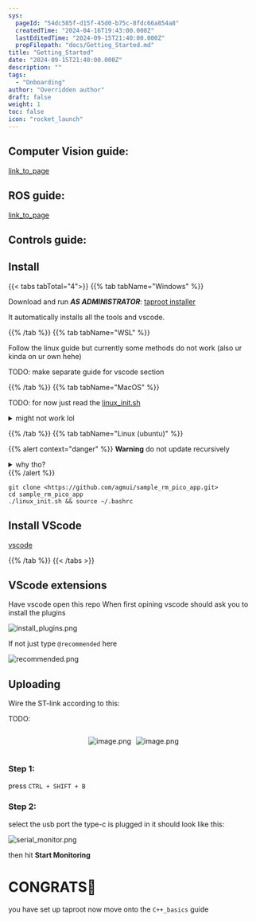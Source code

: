 ```yaml
---
sys:
  pageId: "54dc585f-d15f-45d0-b75c-8fdc66a854a8"
  createdTime: "2024-04-16T19:43:00.000Z"
  lastEditedTime: "2024-09-15T21:40:00.000Z"
  propFilepath: "docs/Getting_Started.md"
title: "Getting_Started"
date: "2024-09-15T21:40:00.000Z"
description: ""
tags:
  - "Onboarding"
author: "Overridden author"
draft: false
weight: 1
toc: false
icon: "rocket_launch"
---
```


## Computer Vision guide:

[link_to_page](86d45bc0-388b-4d26-8848-44f255f73d0e)

## ROS guide:

[link_to_page](3c76c1de-ec8f-46d6-8b0a-294005edc2d5)

## Controls guide:

## Install

{{< tabs tabTotal="4">}}
{{% tab tabName="Windows" %}}

Download and run _**AS ADMINISTRATOR**_: [taproot installer](https://github.com/Thornbots/TeachingFreshies/releases/tag/1.0)

It automatically installs all the tools and vscode.

{{% /tab %}}
{{% tab tabName="WSL" %}}

Follow the linux guide but currently some methods do not work (also ur kinda on ur own hehe)

TODO: make separate guide for vscode section

{{% /tab %}}
{{% tab tabName="MacOS" %}}

TODO: for now just read the [linux_init.sh](https://github.com/agmui/sample_rm_pico_app/blob/main/linux_init.sh)

<details>
<summary>might not work lol</summary>

`brew install libusb pkg-config`

Next install: [vscode](https://code.visualstudio.com/Download)

</details>

{{% /tab %}}
{{% tab tabName="Linux (ubuntu)" %}}

{{% alert context="danger" %}}
**Warning** do not update recursively
<details>
<summary>why tho?</summary>
There are some submodules that may go on for a while (like tinyusb) and I highly
recommend you don't need to get them.
If you want to see what submodules I update just look in `linux_init.sh`
</details>
{{% /alert %}}

```shell
git clone <https://github.com/agmui/sample_rm_pico_app.git>
cd sample_rm_pico_app
./linux_init.sh && source ~/.bashrc
```

## Install VScode

[vscode](https://code.visualstudio.com/Download)

{{% /tab %}}
{{< /tabs >}}

## VScode extensions

Have vscode open this repo
When first opining vscode should ask you to install the plugins

![install_plugins.png](https://prod-files-secure.s3.us-west-2.amazonaws.com/d518164a-d88e-44d1-a4ee-3adb3bd8bce0/89bd30f0-1825-4e77-867b-0a41ce370880/install_plugins.png?X-Amz-Algorithm=AWS4-HMAC-SHA256&X-Amz-Content-Sha256=UNSIGNED-PAYLOAD&X-Amz-Credential=ASIAZI2LB466RODMX7IA%2F20250307%2Fus-west-2%2Fs3%2Faws4_request&X-Amz-Date=20250307T081048Z&X-Amz-Expires=3600&X-Amz-Security-Token=IQoJb3JpZ2luX2VjEPj%2F%2F%2F%2F%2F%2F%2F%2F%2F%2FwEaCXVzLXdlc3QtMiJIMEYCIQDWfZhUcrIxiBBbjIKA0Bx9%2BUTMyT6U9pAIhmSLz9LG2wIhANzS2R9RGEpHILGYHbYOpCwBpEZ2ftJEYA1ghU3MSD71Kv8DCEEQABoMNjM3NDIzMTgzODA1Igzq2oH99Sie0%2FZHJhgq3AP6WpwgAN1zZwTbsEglFYQf8s%2BnD0eWOvmnYJzK8IZzQp5n00LbQN0KxuiMdjVI6nfmXhOlpxnsUVkio52E4R0fAJaWiqX8o4NzOYdng7s0wczJXFH4OVvtkfVRTRsSh2WrEDE4rHs5GD%2FjoBxpr%2BT2qHr7ID7ZJc0uHz%2B3GNv4jyyJcC91Sc1zpOsV3i%2BqeemID%2BIVdx8WnIDGgLzUDuXDZDFbIdryWDodrupqwvrfekfrDSZOCzmmMFtOqC5Y6oHgyax5%2F5j01FBCNjt9BKHMQNAxM7uBQ81SxUSPw4XXcUrcA9RMziC55i7VSMF1Z82CxgC2rLCXGyc7tVvU98266%2BD0KulHLq2L1JwNwHjeMJyMr%2B8GxH9j2OLvqQggiaJ%2FE5sGF86omZhCLr0fmUtYz%2FDsIjTspzFdOtvRHCWhTDJVA7%2BCG%2FcHCxEvcvsYAOo83T4d8Q2%2BtQxaAsY78Y4fVo1YhxjF3Rq6JShBDn%2FpfImeYoad%2FPBOlw%2Bi%2BrQRLYx5n6I842Ns8%2BIXMoPgga1wyATAjS0Xvigj8U6N0EUJCK43c4k6UWbdlZKaZHRFNYQeRvcqicJaS9hswo5%2BJoVkk1u4LjA0VZAHf8k5WxyPlrb32N40L43ELJ8MIDDYxqq%2BBjqkAQ0hy7xxvL3UJQ6zI4k1u0eEY2bwV9CwUTK58qzwhBAhA6ZsvHJWI3xMCgsPTW0Z0QOEKFKjK%2BQU1Kn8f%2BOVe5hO4lcI%2BcYcr2ApZ%2BHh5QDixPZzd1TRR8TSZpcUn22UgjuACyRqWajVxE9aQZbxFSjs9eSwhJXnHAkpmdpxV7gAIFSR9uZIHIjIP24fbpySMOVZgqwR9jjn1OOHsJlNl0LSzao0&X-Amz-Signature=8a5f3a1bc8dd9e24616fd25e69c8367fd042ddcb87e11ef2cceae3e902a2b454&X-Amz-SignedHeaders=host&x-id=GetObject)

If not just type `@recommended` here  

![recommended.png](https://prod-files-secure.s3.us-west-2.amazonaws.com/d518164a-d88e-44d1-a4ee-3adb3bd8bce0/61e661e9-5d85-4dfc-be0d-8d2097a5e793/recommended.png?X-Amz-Algorithm=AWS4-HMAC-SHA256&X-Amz-Content-Sha256=UNSIGNED-PAYLOAD&X-Amz-Credential=ASIAZI2LB466RODMX7IA%2F20250307%2Fus-west-2%2Fs3%2Faws4_request&X-Amz-Date=20250307T081048Z&X-Amz-Expires=3600&X-Amz-Security-Token=IQoJb3JpZ2luX2VjEPj%2F%2F%2F%2F%2F%2F%2F%2F%2F%2FwEaCXVzLXdlc3QtMiJIMEYCIQDWfZhUcrIxiBBbjIKA0Bx9%2BUTMyT6U9pAIhmSLz9LG2wIhANzS2R9RGEpHILGYHbYOpCwBpEZ2ftJEYA1ghU3MSD71Kv8DCEEQABoMNjM3NDIzMTgzODA1Igzq2oH99Sie0%2FZHJhgq3AP6WpwgAN1zZwTbsEglFYQf8s%2BnD0eWOvmnYJzK8IZzQp5n00LbQN0KxuiMdjVI6nfmXhOlpxnsUVkio52E4R0fAJaWiqX8o4NzOYdng7s0wczJXFH4OVvtkfVRTRsSh2WrEDE4rHs5GD%2FjoBxpr%2BT2qHr7ID7ZJc0uHz%2B3GNv4jyyJcC91Sc1zpOsV3i%2BqeemID%2BIVdx8WnIDGgLzUDuXDZDFbIdryWDodrupqwvrfekfrDSZOCzmmMFtOqC5Y6oHgyax5%2F5j01FBCNjt9BKHMQNAxM7uBQ81SxUSPw4XXcUrcA9RMziC55i7VSMF1Z82CxgC2rLCXGyc7tVvU98266%2BD0KulHLq2L1JwNwHjeMJyMr%2B8GxH9j2OLvqQggiaJ%2FE5sGF86omZhCLr0fmUtYz%2FDsIjTspzFdOtvRHCWhTDJVA7%2BCG%2FcHCxEvcvsYAOo83T4d8Q2%2BtQxaAsY78Y4fVo1YhxjF3Rq6JShBDn%2FpfImeYoad%2FPBOlw%2Bi%2BrQRLYx5n6I842Ns8%2BIXMoPgga1wyATAjS0Xvigj8U6N0EUJCK43c4k6UWbdlZKaZHRFNYQeRvcqicJaS9hswo5%2BJoVkk1u4LjA0VZAHf8k5WxyPlrb32N40L43ELJ8MIDDYxqq%2BBjqkAQ0hy7xxvL3UJQ6zI4k1u0eEY2bwV9CwUTK58qzwhBAhA6ZsvHJWI3xMCgsPTW0Z0QOEKFKjK%2BQU1Kn8f%2BOVe5hO4lcI%2BcYcr2ApZ%2BHh5QDixPZzd1TRR8TSZpcUn22UgjuACyRqWajVxE9aQZbxFSjs9eSwhJXnHAkpmdpxV7gAIFSR9uZIHIjIP24fbpySMOVZgqwR9jjn1OOHsJlNl0LSzao0&X-Amz-Signature=b94a2d12841fb0fdfa4734c3b0bad0b6c90558667ec2d948da05563388a754db&X-Amz-SignedHeaders=host&x-id=GetObject)

## Uploading

Wire the ST-link according to this:

TODO:

<div style="display: flex;flex-direction: row; column-gap:10px; max-width: 630px;justify-content: center;">
<div>

![image.png](https://prod-files-secure.s3.us-west-2.amazonaws.com/d518164a-d88e-44d1-a4ee-3adb3bd8bce0/210ecb78-1116-4d7b-b9b7-2292f66fa2c2/image.png?X-Amz-Algorithm=AWS4-HMAC-SHA256&X-Amz-Content-Sha256=UNSIGNED-PAYLOAD&X-Amz-Credential=ASIAZI2LB466TOKOVKR7%2F20250307%2Fus-west-2%2Fs3%2Faws4_request&X-Amz-Date=20250307T081051Z&X-Amz-Expires=3600&X-Amz-Security-Token=IQoJb3JpZ2luX2VjEPj%2F%2F%2F%2F%2F%2F%2F%2F%2F%2FwEaCXVzLXdlc3QtMiJGMEQCIDbmE%2FlU2tdO8hvBLEfKPp%2FBZ1%2Fo3F9TNmtcNfajEZdIAiB0AtXZG9jJhi3Ts6qNoGvWlYjyuMhtWXFSPPXb7ygngir%2FAwhBEAAaDDYzNzQyMzE4MzgwNSIMUmOHbBb7kdVRzlC6KtwD6mxgyzganqRhiVcroK%2F%2BIjU3uU%2BClsw0dtwGOVKvz6FMZqgClTFTTuZWHDINg0HdtdxNhcTGDGbKEmAyh5%2Bz1XS9eLAsyx6I1wuEgTsB5N%2FTLWvqvA9AVpAVWP1CjVUzzvhx9rRojJVa0qQhJbZ6j1WAFXTJ72h5n6pEWD1qmBUuELOcmvIYSaCTitTnzRPSlxKo6bU%2FFMISMzlDBLvxQwtltdrm%2BLiwsG0oiEJT%2Ba8a6y5lN9GakwIN7rJ%2BgbOmjh0L8jn405oRsgK3PSVapw0WYklSz%2BWlOpZJyTpPg%2FDnxDn9YzBQLYtPIKWdXJjMGaJfDavt%2B%2BhTLeIIYT50DzjD%2B4OiiOPLIGokaNekMtRu69JR%2Bnm1sb%2FeUYzlmN9ulUXwBwqfrvpTu%2FZTtcCt423vzm8SdLNyDCStDcB6GJW%2FFmbaU4cfsSKJq%2BGr2MTZfIxcn25bVU18US2FRaDAPnR8EmHf6CdC%2BMZl5BZn65cDOLiqTsK2k3FOqCFn0N4Vuhha%2BwX5qX2tWEHT9JcFKJV0nQC7VqW65hhnr8Sr%2BaSBi4yMPGAPJfiNIZ0v1Pnkc2rtRg7XasRXz6OYHJhlnGs7B%2BOaRs%2BmoM1hjCv3%2FTmpYO%2FyVBghrIOmxpswpMiqvgY6pgGW8nSgJ4vvNxxRdQpkJ44G7M5LDsGA65pkgG2rmYY7TzrB1QdWOlNDhoTRCGBINQJ5f5NNPd%2B4b4dCO01LGzsoC%2BdVXUBdOAxUhfjJh3I%2F7eh2HckAQOwpKNH3UcNCDm7Oy9dawpdr4wUPHuTwBh5R4vJjMvAuO1jvu%2BZCm%2F9hieJUeU0fg9EtUtJvIkTMkocUG71tiYW%2FS5zvD%2BsW1LWJGrp2jJOv&X-Amz-Signature=6a4edc5eea13cffd7e3f5f83f6cb3179e00df0535ac984a294342d0084423704&X-Amz-SignedHeaders=host&x-id=GetObject)

</div>
<div>

![image.png](https://prod-files-secure.s3.us-west-2.amazonaws.com/d518164a-d88e-44d1-a4ee-3adb3bd8bce0/33a0fd0f-8ca6-4a86-8e09-26e95ded1fff/image.png?X-Amz-Algorithm=AWS4-HMAC-SHA256&X-Amz-Content-Sha256=UNSIGNED-PAYLOAD&X-Amz-Credential=ASIAZI2LB466XWI5QSOL%2F20250307%2Fus-west-2%2Fs3%2Faws4_request&X-Amz-Date=20250307T081052Z&X-Amz-Expires=3600&X-Amz-Security-Token=IQoJb3JpZ2luX2VjEPj%2F%2F%2F%2F%2F%2F%2F%2F%2F%2FwEaCXVzLXdlc3QtMiJIMEYCIQDupnYL4Vj6HonfQxI14FMSCgB%2B94mmXOtB2Wgb%2BBvbOQIhAOvKSRtzvXV6JfsFMsi2kpISDajCAsTYN2Gp4RA2DyoKKv8DCEEQABoMNjM3NDIzMTgzODA1IgzO%2BQ4z0t8pcU6v1vUq3AOhRHjdocHEBl2ZLGQAuhteAzbOYBeCiQnihAIHXSLJSWyXi%2Be82VV8KZNA8E1NjBPfLpXgsTZO9CLBSDJHPsspgBeGgG4BI0jwzw0smEdxoyEocIOegg%2BWle4sFjP5yPEU%2BAPk95ZqoZc7GoAmuBgjXxXRaUvegVLMitVjseLUtvH5MocD1ylRr1zVYSTySRx7WQy2j98eumFfhD2NwPP3uEpyPYua33%2FrebrKm6h2h5tHJVXzTWCO2Rnk9%2FMPjGx4ZEKIVCAZ5y%2BhBxkxRCmdDx7x%2FnTTwaQNeGkWFf5njkoIlL%2BAXQBRT5Hjh2NsBPaJ2VCIZstQO01N%2FZETZ5xtUVXGPNqKCnZA8CATmH7YozD5pVg73si8%2BcqXnfAbVbK0%2BptwEm4MvbCvYngwg92J%2F10rlLDV%2BTg7IwTUJE%2B%2B23ndCj9PY%2Fkk3RfLDDCShtD8etqNPAW46mkGhP75Z5wO6ALiv10sbDVZEBR6SXmwT0COQEtBeCZc9XE8QRslG92RRPBqM5QmXydBj9J7O7p%2F2JLyhM6Vb0n%2FpJITZ8Ahrc3tuz5MyHsuNLT%2BDwxAWBv5qlyoXIclPyJMwOObLpFcGpwpLmNKCWcjJIX47x4NLgAyjF2F5Pwue3GTnDC0x6q%2BBjqkAZlqcONsMHLq2Sxn%2FgruSm7KeQToJ3tFhz2%2Bg5GmYdEvD16idO%2BKjPFb8Rd%2FvUB6n5zgQWm2tdT4hownG114n%2F8PrUL2an2BBZ81pvz9pztQeBEUBiA0UsdYyc1rC3z%2BrT6%2BSfP5qbPa9DlImVJQ8Q81a6IUFNpSSBx%2BJIYfbkGzS%2Bf1HCaaj8bhvfTkhdJCHp%2BzbtDDfBwVjxHI6UpbMUSMmMdq&X-Amz-Signature=4e21c4577472071a4100e2ca6cf42d74ac5b2c56afe4fb110106e4e1013ee99a&X-Amz-SignedHeaders=host&x-id=GetObject)

</div>
</div>

### Step 1:

press `CTRL + SHIFT + B`

### Step 2:

select the usb port the type-c is plugged in it should look like this:

![serial_monitor.png](https://prod-files-secure.s3.us-west-2.amazonaws.com/d518164a-d88e-44d1-a4ee-3adb3bd8bce0/f03f4774-05d4-4393-b6a0-d5efb6d315ab/serial_monitor.png?X-Amz-Algorithm=AWS4-HMAC-SHA256&X-Amz-Content-Sha256=UNSIGNED-PAYLOAD&X-Amz-Credential=ASIAZI2LB466RODMX7IA%2F20250307%2Fus-west-2%2Fs3%2Faws4_request&X-Amz-Date=20250307T081048Z&X-Amz-Expires=3600&X-Amz-Security-Token=IQoJb3JpZ2luX2VjEPj%2F%2F%2F%2F%2F%2F%2F%2F%2F%2FwEaCXVzLXdlc3QtMiJIMEYCIQDWfZhUcrIxiBBbjIKA0Bx9%2BUTMyT6U9pAIhmSLz9LG2wIhANzS2R9RGEpHILGYHbYOpCwBpEZ2ftJEYA1ghU3MSD71Kv8DCEEQABoMNjM3NDIzMTgzODA1Igzq2oH99Sie0%2FZHJhgq3AP6WpwgAN1zZwTbsEglFYQf8s%2BnD0eWOvmnYJzK8IZzQp5n00LbQN0KxuiMdjVI6nfmXhOlpxnsUVkio52E4R0fAJaWiqX8o4NzOYdng7s0wczJXFH4OVvtkfVRTRsSh2WrEDE4rHs5GD%2FjoBxpr%2BT2qHr7ID7ZJc0uHz%2B3GNv4jyyJcC91Sc1zpOsV3i%2BqeemID%2BIVdx8WnIDGgLzUDuXDZDFbIdryWDodrupqwvrfekfrDSZOCzmmMFtOqC5Y6oHgyax5%2F5j01FBCNjt9BKHMQNAxM7uBQ81SxUSPw4XXcUrcA9RMziC55i7VSMF1Z82CxgC2rLCXGyc7tVvU98266%2BD0KulHLq2L1JwNwHjeMJyMr%2B8GxH9j2OLvqQggiaJ%2FE5sGF86omZhCLr0fmUtYz%2FDsIjTspzFdOtvRHCWhTDJVA7%2BCG%2FcHCxEvcvsYAOo83T4d8Q2%2BtQxaAsY78Y4fVo1YhxjF3Rq6JShBDn%2FpfImeYoad%2FPBOlw%2Bi%2BrQRLYx5n6I842Ns8%2BIXMoPgga1wyATAjS0Xvigj8U6N0EUJCK43c4k6UWbdlZKaZHRFNYQeRvcqicJaS9hswo5%2BJoVkk1u4LjA0VZAHf8k5WxyPlrb32N40L43ELJ8MIDDYxqq%2BBjqkAQ0hy7xxvL3UJQ6zI4k1u0eEY2bwV9CwUTK58qzwhBAhA6ZsvHJWI3xMCgsPTW0Z0QOEKFKjK%2BQU1Kn8f%2BOVe5hO4lcI%2BcYcr2ApZ%2BHh5QDixPZzd1TRR8TSZpcUn22UgjuACyRqWajVxE9aQZbxFSjs9eSwhJXnHAkpmdpxV7gAIFSR9uZIHIjIP24fbpySMOVZgqwR9jjn1OOHsJlNl0LSzao0&X-Amz-Signature=e1deef6166e11c52e357d4a162ac6ed8f600d3972eba85d3e4a4702f2b148ac6&X-Amz-SignedHeaders=host&x-id=GetObject)

then hit **Start Monitoring**

# CONGRATS🎉

you have set up taproot now move onto the `C++_basics` guide
